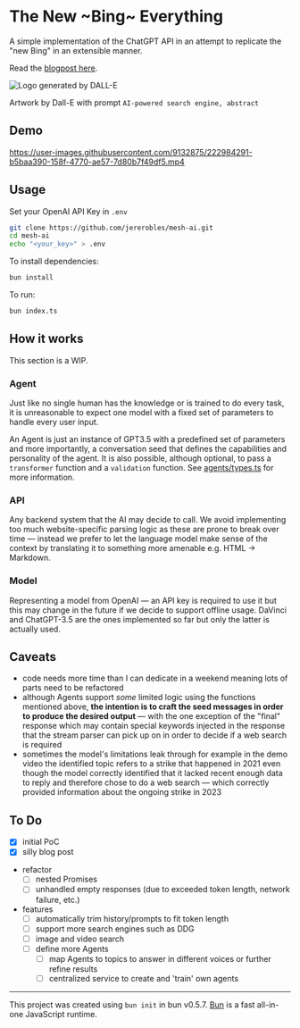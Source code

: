 # The New ~Bing~ Everything

A simple implementation of the ChatGPT API in an attempt to replicate the "new Bing" in an extensible manner.

Read the [blogpost here](https://blog.jererobles.me/b/6F9D6A3A-A8A7-4E47-8CDB-1FFD0C3A1D85/The-new-everything).

![Logo generated by DALL-E](https://user-images.githubusercontent.com/9132875/222984572-9630ebb7-aa22-4567-9345-8d789319be24.png)

Artwork by Dall-E with prompt `AI-powered search engine, abstract`

## Demo

https://user-images.githubusercontent.com/9132875/222984291-b5baa390-158f-4770-ae57-7d80b7f49df5.mp4

## Usage

Set your OpenAI API Key in `.env`

```bash
git clone https://github.com/jererobles/mesh-ai.git
cd mesh-ai
echo "<your_key>" > .env
```

To install dependencies:

```bash
bun install
```

To run:

```bash
bun index.ts
```

## How it works

This section is a WIP.

### Agent

Just like no single human has the knowledge or is trained to do every task, it is unreasonable to expect one model with a fixed set of parameters to handle every user input.

An Agent is just an instance of GPT3.5 with a predefined set of parameters and more importantly, a conversation seed that defines the capabilities and personality of the agent. It is also possible, although optional, to pass a `transformer` function and a `validation` function. See [agents/types.ts](https://github.com/jererobles/mesh-ai/blob/main/agents/types.ts) for more information.

### API

Any backend system that the AI may decide to call. We avoid implementing too much website-specific parsing logic as these are prone to break over time — instead we prefer to let the language model make sense of the context by translating it to something more amenable e.g. HTML -> Markdown.

### Model

Representing a model from OpenAI — an API key is required to use it but this may change in the future if we decide to support offline usage. DaVinci and ChatGPT-3.5 are the ones implemented so far but only the latter is actually used.

## Caveats

- code needs more time than I can dedicate in a weekend meaning lots of parts need to be refactored
- although Agents support _some_ limited logic using the functions mentioned above, **the intention is to craft the seed messages in order to produce the desired output** — with the one exception of the "final" response which may contain special keywords injected in the response that the stream parser can pick up on in order to decide if a web search is required
- sometimes the model's limitations leak through for example in the demo video the identified topic refers to a strike that happened in 2021 even though the model correctly identified that it lacked recent enough data to reply and therefore chose to do a web search — which correctly provided information about the ongoing strike in 2023

## To Do

- [x] initial PoC
- [x] silly blog post
- refactor
  - [ ] nested Promises
  - [ ] unhandled empty responses (due to exceeded token length, network failure, etc.)
- features
  - [ ] automatically trim history/prompts to fit token length
  - [ ] support more search engines such as DDG
  - [ ] image and video search
  - [ ] define more Agents
    - [ ] map Agents to topics to answer in different voices or further refine results
    - [ ] centralized service to create and 'train' own agents

---

This project was created using `bun init` in bun v0.5.7. [Bun](https://bun.sh) is a fast all-in-one JavaScript runtime.
